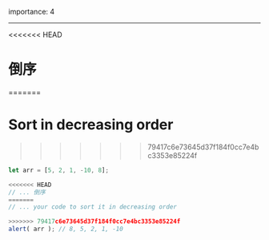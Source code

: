 importance: 4

---

<<<<<<< HEAD
# 倒序
=======
# Sort in decreasing order
>>>>>>> 79417c6e73645d37f184f0cc7e4bc3353e85224f

```js
let arr = [5, 2, 1, -10, 8];

<<<<<<< HEAD
// ... 倒序
=======
// ... your code to sort it in decreasing order

>>>>>>> 79417c6e73645d37f184f0cc7e4bc3353e85224f
alert( arr ); // 8, 5, 2, 1, -10
```

